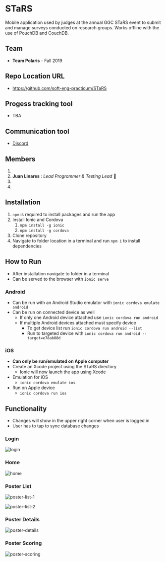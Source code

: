 # STaRS
Mobile application used by judges at the annual GGC STaRS event to submit and manage surveys conducted on research groups. 
Works offline with the use of PouchDB and CouchDB.

## Team

* **Team Polaris** - Fall 2019

## Repo Location URL

* https://github.com/soft-eng-practicum/STaRS

## Progess tracking tool

* TBA

## Communication tool

* [Discord](https://discordapp.com/)

## Members

1.
2. **Juan Linares** : *Lead Programmer & Testing Lead* :ghost:
3.
4.

## Installation

1. `npm` is required to install packages and run the app
1. Install Ionic and Cordova
    1. `npm install -g ionic`
    1. `npm install -g cordova`
1. Clone repository
1. Navigate to folder location in a terminal and run `npm i` to install dependencies

## How to Run

* After installation navigate to folder in a terminal
* Can be served to the browser with `ionic serve`

### Android

* Can be run with an Android Studio emulator with `ionic cordova emulate android`
* Can be run on connected device as well
  * If only one Android device attached use `ionic cordova run android`
  * If multiple Android devices attached must specify device
    * To get device list run `ionic cordova run android --list`
    * Run to targeted device with `ionic cordova run android --target=e78ab88d`

### iOS

* **Can only be run/emulated on Apple computer**
* Create an Xcode project using the STaRS directory
  * Ionic will now launch the app using Xcode
* Emulation for iOS
  * `ionic cordova emulate ios`
* Run on Apple device
  * `ionic cordova run ios`

## Functionality

* Changes will show in the upper right corner when user is logged in
* User has to tap to sync database changes

### Login

![login](artwork/login-2019.PNG)

### Home

![home](artwork/home-2019.PNG)

### Poster List

![poster-list-1](artwork/poster-list-1-2019.PNG)

![poster-list-2](artwork/poster-list-2-2019.PNG)

### Poster Details

![poster-details](artwork/poster-details-2019.PNG)

### Poster Scoring

![poster-scoring](artwork/poster-scoring-2019.PNG)
